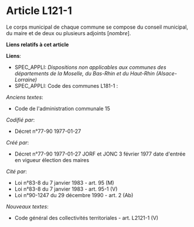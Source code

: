 # Article L121-1

Le corps municipal de chaque commune se compose du conseil municipal, du maire et de deux ou plusieurs adjoints [*nombre*].

**Liens relatifs à cet article**

**Liens**:

  - SPEC_APPLI: *Dispositions non applicables aux communes des départements de la Moselle, du Bas-Rhin et du Haut-Rhin (Alsace-Lorraine)*
  - SPEC_APPLI: Code des communes L181-1 :

_Anciens textes_:

  - Code de l'administration communale 15

_Codifié par_:

  - Décret n°77-90 1977-01-27

_Créé par_:

  - Décret n°77-90 1977-01-27 JORF et JONC 3 février 1977 date d'entrée en vigueur élection des maires

_Cité par_:

  - Loi n°83-8 du 7 janvier 1983 - art. 95 (M)
  - Loi n°83-8 du 7 janvier 1983 - art. 95-1 (V)
  - Loi n°90-1247 du 29 décembre 1990 - art. 2 (Ab)

_Nouveaux textes_:

  - Code général des collectivités territoriales - art. L2121-1 (V)
